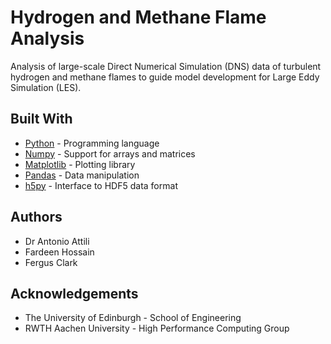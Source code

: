 # Hydrogen and Methane Flame Analysis

Analysis of large-scale Direct Numerical Simulation (DNS) data of turbulent hydrogen and methane flames to guide model development for Large Eddy Simulation (LES).

## Built With

- [Python](https://www.python.org/) - Programming language
- [Numpy](https://numpy.org/) - Support for arrays and matrices
- [Matplotlib](https://matplotlib.org/) - Plotting library
- [Pandas](https://pandas.pydata.org/) - Data manipulation
- [h5py](https://www.h5py.org/) - Interface to HDF5 data format

## Authors

- Dr Antonio Attili
- Fardeen Hossain
- Fergus Clark

## Acknowledgements

- The University of Edinburgh - School of Engineering
- RWTH Aachen University - High Performance Computing Group
